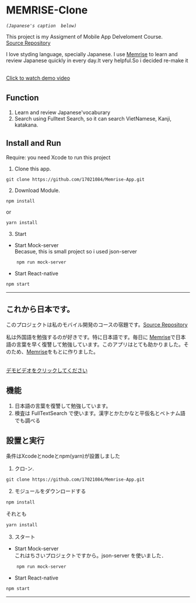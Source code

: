 # MEMRISE-Clone
_```(Japanese's caption  below)```_ <br>

This project is my Assigment of Mobile App Delveloment Course. <br>
[Source Repository ](https://github.com/17021084/INT3120-2020/tree/master/15/Memrise-App) <br>

I love styding language, specially Japanese. I use  [Memrise](https://www.memrise.com/) to learn and review Japanese quickly in every day.It very helpful.So i decided re-make it 

<br>[ Click to watch demo video](https://www.youtube.com/watch?v=DKrcfbrA1S4) 

## Function　
1. Learn and review Japanese'vocaburary
2. Search using Fulltext Search, so it can search VietNamese, Kanji, katakana.


## Install and Run
Require: you need Xcode to run this project

1. Clone this app.
```gitbash
git clone https://github.com/17021084/Memrise-App.git
```
2. Download Module.
```bash
npm install
```
or
``` bash
yarn install
```
3. Start 

- Start Mock-server <br>
Becasue, this is small project so i used json-server

```bash
    npm run mock-server
```
- Start React-native
```bash
npm start
```
<hr>

##  これから日本です。

このプロジェクトは私のモバイル開発のコースの宿題です。[Source Repository ](https://github.com/17021084/INT3120-2020/tree/master/15/Memrise-App) <br>

私は外国語を勉強するのが好きです。特に日本語です。毎日に [Memrise](https://www.memrise.com/)で日本語の言葉を早く復讐して勉強しています。このアプリはとても助かりました。そのため、[Memrise](https://www.memrise.com/)をもとに作りました。



<br> [ デモビデオをクリックしてください](https://www.youtube.com/watch?v=DKrcfbrA1S4) 

## 機能

1. 日本語の言葉を復讐して勉強しています。
2. 検査は FullTextSearch で使います。漢字とかたかなと平仮名とベトナム語でも調べる　



## 設置と実行
条件はXcodeとnodeとnpm(yarn)が設置しました

1. クロ-ン.
```gitbash
git clone https://github.com/17021084/Memrise-App.git
```
2. モジュールをダウンロードする
```bash
npm install
```
それとも
``` bash
yarn install
```
3. スタート

- Start Mock-server <br>
これはちさいプロジェクトですから。json-server を使いました．
```bash
    npm run mock-server
```

- Start React-native
```bash
npm start
```
<hr>
